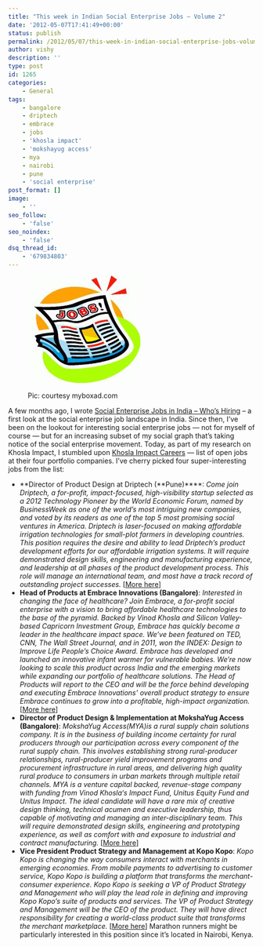 ```yaml
---
title: "This week in Indian Social Enterprise Jobs – Volume 2"
date: '2012-05-07T17:41:49+00:00'
status: publish
permalink: /2012/05/07/this-week-in-indian-social-enterprise-jobs-volume-2
author: vishy
description: ''
type: post
id: 1265
categories:
    - General
tags:
    - bangalore
    - driptech
    - embrace
    - jobs
    - 'khosla impact'
    - 'mokshayug access'
    - mya
    - nairobi
    - pune
    - 'social enterprise'
post_format: []
image:
    - ''
seo_follow:
    - 'false'
seo_noindex:
    - 'false'
dsq_thread_id:
    - '679834803'
---
```

<figure aria-describedby="caption-attachment-1270" class="wp-caption alignleft" id="attachment_1270" style="width: 230px">

[![](../../../../uploads/2012/05/jobs_myboxad_com.jpg "jobs_myboxad_com")](../../../../uploads/2012/05/jobs_myboxad_com.jpg)<figcaption class="wp-caption-text" id="caption-attachment-1270">Pic: courtesy myboxad.com</figcaption></figure>

A few months ago, I wrote [Social Enterprise Jobs in India – Who’s Hiring](http://www.techsangam.com/2012/02/29/social-enterprise-jobs-in-india-whos-hiring/) – a first look at the social enterprise job landscape in India. Since then, I’ve been on the lookout for interesting social enterprise jobs — not for myself of course — but for an increasing subset of my social graph that’s taking notice of the social enterprise movement. Today, as part of my research on Khosla Impact, I stumbled upon [Khosla Impact Careers](http://ventureloop.com/khoslaimpact/) — list of open jobs at their four portfolio companies. I’ve cherry picked four super-interesting jobs from the list:

- **Director of Product Design at Driptech (**Pune)****: *Come join Driptech, a for-profit, impact-focused, high-visibility startup selected as a 2012 Technology Pioneer by the World Economic Forum, named by BusinessWeek as one of the world’s most intriguing new companies, and voted by its readers as one of the top 5 most promising social ventures in America. Driptech is laser-focused on making affordable irrigation technologies for small-plot farmers in developing countries. This position requires the desire and ability to lead Driptech’s product development efforts for our affordable irrigation systems. It will require demonstrated design skills, engineering and manufacturing experience, and leadership at all phases of the product development process. This role will manage an international team, and most have a track record of outstanding project successes.* \[[More here](http://ventureloop.com/khoslaimpact/jobdetail.php?jobid=101036)\]
- **Head of Products at Embrace Innovations (Bangalore)**: *Interested in changing the face of healthcare? Join Embrace, a for-profit social enterprise with a vision to bring affordable healthcare technologies to the base of the pyramid. Backed by Vinod Khosla and Silicon Valley-based Capricorn Investment Group, Embrace has quickly become a leader in the healthcare impact space. We’ve been featured on TED, CNN, The Wall Street Journal, and in 2011, won the INDEX: Design to Improve Life People’s Choice Award. Embrace has developed and launched an innovative infant warmer for vulnerable babies. We’re now looking to scale this product across India and the emerging markets while expanding our portfolio of healthcare solutions. The Head of Products will report to the CEO and will be the force behind developing and executing Embrace Innovations’ overall product strategy to ensure Embrace continues to grow into a profitable, high-impact organization.* \[[More here](http://ventureloop.com/khoslaimpact/jobdetail.php?jobid=101509)\]
- **Director of Product Design &amp; Implementation at MokshaYug Access (Bangalore)**: *MokshaYug Access(MYA)is a rural supply chain solutions company. It is in the business of building income certainty for rural producers through our participation across every component of the rural supply chain. This involves establishing strong rural-producer relationships, rural-producer yield improvement programs and procurement infrastructure in rural areas, and delivering high quality rural produce to consumers in urban markets through multiple retail channels. MYA is a venture capital backed, revenue-stage company with funding from Vinod Khosla‘s Impact Fund, Unitus Equity Fund and Unitus Impact. The ideal candidate will have a rare mix of creative design thinking, technical acumen and executive leadership, thus capable of motivating and managing an inter-disciplinary team. This will require demonstrated design skills, engineering and prototyping experience, as well as comfort with and exposure to industrial and contract manufacturing.* \[[More here](http://ventureloop.com/khoslaimpact/jobdetail.php?jobid=101500)\]
- **Vice President Product Strategy and Management at Kopo Kopo**: *Kopo Kopo is changing the way consumers interact with merchants in emerging economies. From mobile payments to advertising to customer service, Kopo Kopo is building a platform that transforms the merchant-consumer experience. Kopo Kopo is seeking a VP of Product Strategy and Management who will play the lead role in defining and improving Kopo Kopo’s suite of products and services. The VP of Product Strategy and Management will be the CEO of the product. They will have direct responsibility for creating a world-class product suite that transforms the merchant marketplace.* \[[More here](http://ventureloop.com/khoslaimpact/jobdetail.php?jobid=101513)\] Marathon runners might be particularly interested in this position since it’s located in Nairobi, Kenya.